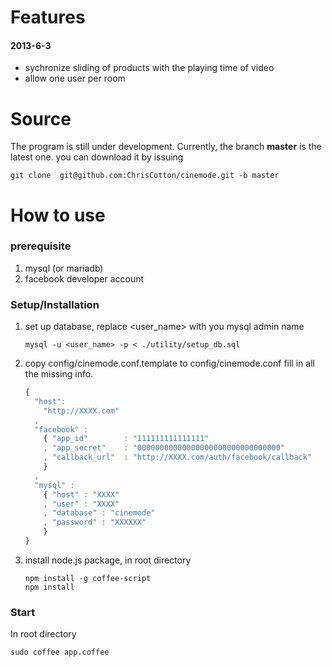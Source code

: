 Features
========

#### 2013-6-3
- sychronize sliding of products with the playing time of video
- allow one user per room


Source
======
The program is still under development. Currently, the branch **master** is the latest one. you can download it by issuing
    
    git clone  git@github.com:ChrisCotton/cinemode.git -b master


How to use
==========

### prerequisite ###
1. mysql (or mariadb)
2. facebook developer account


### Setup/Installation ###
1. set up database, replace <user_name> with you mysql admin name
    
      ```
      mysql -u <user_name> -p < ./utility/setup_db.sql
      ```
    
2. copy config/cinemode.conf.template to config/cinemode.conf
   fill in all the missing info.

      ```javascript
      {
        "host":
          "http://XXXX.com"
        ,
        "facebook" : 
          { "app_id"        : "111111111111111"
          , "app_secret"    : "00000000000000000000000000000000"
          , "callback_url"  : "http://XXXX.com/auth/facebook/callback"
          }
        ,
        "mysql" :
          { "host" : "XXXX"
          , "user" : "XXXX"
          , "database" : "cinemode"
          , "password" : "XXXXXX"
          }
      }
      ```

    
4. install node.js package, in root directory
      
      ```
      npm install -g coffee-script
      npm install 
      ```
    
### Start ###
In root directory
  
    sudo coffee app.coffee
      